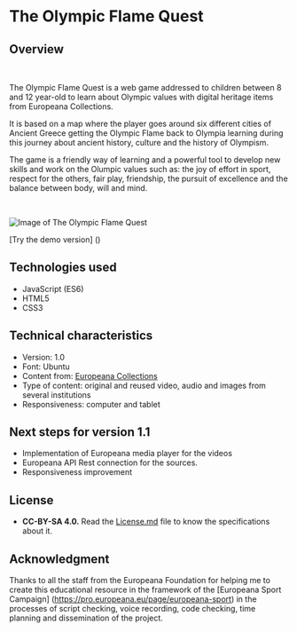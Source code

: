 # The Olympic Flame Quest
## Overview

<br/>

The Olympic Flame Quest is a web game addressed to children between 8 and 12 year-old to learn about Olympic values with digital heritage items from Europeana Collections. 

It is based on a map where the player goes around six different cities of Ancient Greece getting the Olympic Flame back to Olympia learning during this journey about ancient history, culture and the history of Olympism.

The game is a friendly way of learning and a powerful tool to develop new skills and work on the Olumpic values such as: the joy of effort in sport, respect for the others, fair play, friendship, the pursuit of excellence and the balance between body, will and mind.

<br/>

![Image of The Olympic Flame Quest](https://github.com/raulgomhern/olympicflamegame/blob/f77af76f013922c921924e2d477916f58c47f2f0/index.JPG)

[Try the demo version] ()

## Technologies used

* JavaScript (ES6)
* HTML5
* CSS3

## Technical characteristics

* Version: 1.0
* Font: Ubuntu
* Content from: [Europeana Collections](http://europeana.eu)
* Type of content: original and reused video, audio and images from several institutions
* Responsiveness: computer and tablet

## Next steps for version 1.1

* Implementation of Europeana media player for the videos
* Europeana API Rest connection for the sources.
* Responsiveness improvement

## License

- **CC-BY-SA 4.0.** Read the [License.md](License.md) file to know the specifications about it.

## Acknowledgment

Thanks to all the staff from the Europeana Foundation for helping me to create this educational resource in the framework of the [Europeana Sport Campaign] (https://pro.europeana.eu/page/europeana-sport) in the processes of script checking, voice recording, code checking, time planning and dissemination of the project.
